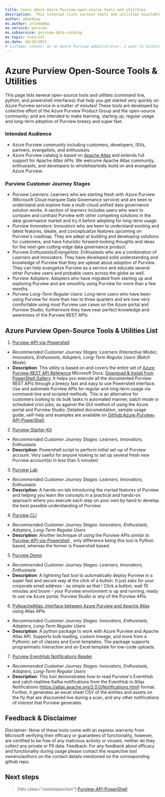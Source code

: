 ```yaml
---
title: Learn about Azure Purview open-source tools and utilities
description:  This tutorial lists various tools and utilities available in Azure Purview and discusses their usage.
author: abandyop
ms.author: arindamba
ms.service: purview
ms.subservice: purview-data-catalog
ms.topic: tutorial
ms.date: 10/10/2021
# Customer intent: As an Azure Purview administrator, I want to kickstart and be up and running with Azure Purview service in a matter of minutes; additionally, I want to perform and set up automations, batch mode API executions and scripts that help me run Purview smoothly and effectively for the long-term on a regular basis.
---
```


# Azure Purview Open-Source Tools & Utilities
This page lists several open-source tools and utilities (command line, python, and powershell interfaces) that help you get started very quickly on Azure Purview service in a matter of minutes! These tools are developed by collective effort of the Azure Purview Product Group and the open-source community; and are intended to make learning, starting up, regular usage and long-term adoption of Purview breezy and super fast.

### Intended Audience
- Azure Purview community including customers, developers, ISVs, partners, evangelists, and enthusiasts. 
- Azure Purview catalog is based on [Apache Atlas](https://atlas.apache.org/) and extends full support for Apache Atlas APIs. We welcome Apache Atlas community, enthusiasts, and developers to wholeheartedly build on and evangelize Azure Purview.

### Purview Customer Journey Stages
- *Purview Learners*: Learners who are starting fresh with Azure Purview (Microsoft Cloud marquee Data Governance service) and are keen to understand and explore how a multi-cloud unified data governance solution works. A section of learners includes users who want to compare and contrast Purview with other competing solutions in the data governance market and try it before adopting for long-term usage.
- *Purview Innovators*: Innovators who are keen to understand existing and latest features, ideate, and conceptualize features upcoming on Purview's roadmap. They are adept at building and developing solutions for customers, and have futuristic forward-looking thoughts and ideas for the next-gen cutting-edge data governance product.
- *Purview Enthusiasts/Evangelists*: Enthusiasts who are a combination of Learners and Innovators. They have developed solid understanding and knowledge of Purview that they are upbeat about adoption of Purview. They can help evangelize Purview as a service and educate several other Purview users and probable users across the globe as well.
- *Purview Adopters*: Adopters who have migrated from starting up and exploring Purview and are smoothly using Purview for more than a few months.
- *Purview Long-Term Regular Users*: Long-term users who have been using Purview for more than two to three quarters and are now very comfortable using most Purview use cases on the Azure portal and Purview Studio; furthermore they have near perfect knowledge and awareness of the Purview REST APIs.


## Azure Purview Open-Source Tools & Utilities List

1. [Purview-API-via-Powershell](https://github.com/Azure/Azure-Purview-API-PowerShell/blob/main/README.md) 
- *Recommended Customer Journey Stages: Learners (Interactive Mode); Innovators, Enthusiasts, Adopters, Long-Term Regular Users (Batch Mode).*
- **Description**: This utility is based on and covers the entire set of [Azure Purview REST API Reference](/rest/api/purview/) Microsoft Docs. [Download & Install from PowerShell Gallery](https://aka.ms/purview-api-ps). It helps you execute all the documented Purview REST APIs through a breezy fast and easy to use Powershell interface. Use and automate Purview APIs for regular and long-term usage via command-line and scripted methods. This is an alternative for customers looking to do bulk tasks in automated manner, batch mode or scheduled cron jobs; as against the GUI method of using the Azure portal and Purview Studio. Detailed documentation, sample usage guide, self-help and examples are available on [GitHub:Azure-Purview-API-PowerShell](https://github.com/Azure/Azure-Purview-API-PowerShell).

2. [Purview-Starter-Kit](https://aka.ms/PurviewKickstart)
- *Recommended Customer Journey Stages: Learners, Innovators, Enthusiasts*
- **Description**: Powershell script to perform initial set-up of Purview account. Very useful for anyone looking to set up several fresh new Purview account(s) in less than 5 minutes!

3. [Purview Lab](https://aka.ms/purviewlab)
- *Recommended Customer Journey Stages: Learners, Innovators, Enthusiasts*
- **Description**: A hands-on-lab introducing the myriad features of Purview and helping you learn the concepts in a practical and hands-on approach where you execute each step on your own by hand to develop the best possible understanding of Purview.

4. [Purview CLI](https://aka.ms/purviewcli)
- *Recommended Customer Journey Stages: Innovators, Enthusiasts, Adopters, Long-Term Regular Users*
- **Description**: Another technique of using the Purview APIs similar to [Purview-API-via-Powershell](https://aka.ms/purview-api-ps) , only difference being this tool is Python based, whereas the former is Powershell based.

5. [Purview Demo](https://aka.ms/pvdemo)
- *Recommended Customer Journey Stages: Learners, Innovators, Enthusiasts*
- **Description**: A lightning fast tool to automatically deploy Purview in a super fast and secure way at the click of a button. It just asks for your corporate email address - as simple as that ! Click a button, wait 10 minutes and boom - your Purview environment is up and running, ready to use via Azure portal, Purview Studio or any of the Purview APIs.

6. [PyApacheAtlas: Interface between Azure Purview and Apache Atlas](https://github.com/wjohnson/pyapacheatlas) using Atlas APIs
- *Recommended Customer Journey Stages: Innovators, Enthusiasts, Adopters, Long-Term Regular Users*
- **Description**: A python package to work with Azure Purview and Apache Atlas API. Supports bulk loading, custom lineage, and more from a Pythonic set of classes and Excel templates. The package supports programmatic interaction and an Excel template for low-code uploads.

7. [Purview EventHub Notifications Reader](https://github.com/Azure/Azure-Purview-API-PowerShell/blob/main/purview_atlas_eventhub_sample.py)
- *Recommended Customer Journey Stages: Innovators, Enthusiasts, Adopters, Long-Term Regular Users*
- **Description**: This tool demonstrates how to read Purview's EventHub and catch realtime Kafka notifications from the EventHub in Atlas Notifications (https://atlas.apache.org/2.0.0/Notifications.html) format. Further, it generates an excel sheet CSV of the entities and assets on the fly that are discovered live during a scan, and any other notifications of interest that Purview generates.


## Feedback & Disclaimer
Disclaimer: None of these tools come with an express warranty from Microsoft verifying their efficacy or guarantees of functionality, however, are certified to be free of any malicious activity or viruses, neither do they collect any private or PII data.
Feedback: For any feedback about efficacy and functionality during usage please contact the respective tool owners/authors on the contact details mentioned on the corresponding github repo.


## Next steps

> [!div class="nextstepaction"] 
> [Purview-API-PowerShell](https://aka.ms/purview-api-ps) 


